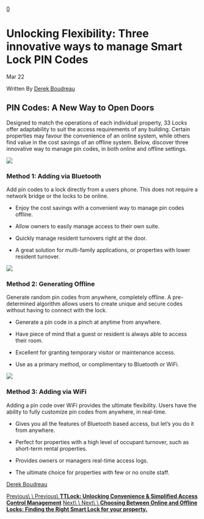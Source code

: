 [0](https://www.33lock.com/cart)

# Unlocking Flexibility: Three innovative ways to manage Smart Lock PIN Codes

Mar 22

Written By [Derek Boudreau](https://www.33lock.com/blogpublishing?author=64af8a3323a40a4f2b13dee1)

## PIN Codes: A New Way to Open Doors

Designed to match the operations of each individual property, 33 Locks offer adaptability to suit the access requirements of any building. Certain properties may favour the convenience of an online system, while others find value in the cost savings of an offline system. Below, discover three innovative way to manage pin codes, in both online and offline settings.

![](https://images.squarespace-cdn.com/content/v1/64864a0f6459c271adb893d5/4edac568-6ad3-4c0d-858d-5d732bc246e0/Tennant+Access+%281%29.png?format=2500w)

### Method 1: Adding via Bluetooth

Add pin codes to a lock directly from a users phone. This does not require a network bridge or the locks to be online.

- Enjoy the cost savings with a convenient way to manage pin codes offline.

- Allow owners to easily manage access to their own suite.

- Quickly manage resident turnovers right at the door.

- A great solution for multi-family applications, or properties with lower resident turnover.


![](https://images.squarespace-cdn.com/content/v1/64864a0f6459c271adb893d5/b7e18e04-7076-4cae-a5db-77b4eb339ea3/Tennant+Access+%286%29.png?format=2500w)

### Method 2: Generating Offline

Generate random pin codes from anywhere, completely offline. A pre-determined algorithm allows users to create unique and secure codes without having to connect with the lock.

- Generate a pin code in a pinch at anytime from anywhere.

- Have piece of mind that a guest or resident is always able to access their room.

- Excellent for granting temporary visitor or maintenance access.

- Use as a primary method, or complimentary to Bluetooth or WiFi.


![](https://images.squarespace-cdn.com/content/v1/64864a0f6459c271adb893d5/7f1353cd-5df1-47a7-96ae-22232c64cc3c/Tennant+Access+%285%29.png?format=2500w)

### Method 3: Adding via WiFi

Adding a pin code over WiFi provides the ultimate flexibility. Users have the ability to fully customize pin codes from anywhere, in real-time.

- Gives you all the features of Bluetooth based access, but let’s you do it from anywhere.

- Perfect for properties with a high level of occupant turnover, such as short-term rental properties.

- Provides owners or managers real-time access logs.

- The ultimate choice for properties with few or no onsite staff.


[Derek Boudreau](https://www.33lock.com/blogpublishing?author=64af8a3323a40a4f2b13dee1)

[Previous\\
\\
Previous\\
**TTLock: Unlocking Convenience & Simplified Access Control Management**](https://www.33lock.com/blogpublishing/ttlock-unlocking-convenience-and-simplified-access-control-management) [Next\\
\\
Next\\
\\
**Choosing Between Online and Offline Locks: Finding the Right Smart Lock for your property.**](https://www.33lock.com/blogpublishing/online-or-offline-locks)